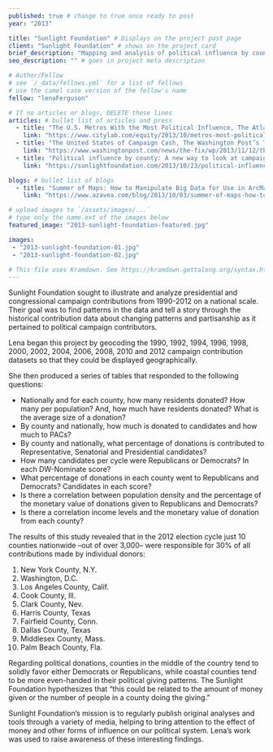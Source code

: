 ```yaml
---
published: true # change to true once ready to post
year: "2013"

title: "Sunlight Foundation" # Displays on the project post page
client: "Sunlight Foundation" # shows on the project card
brief_description: "Mapping and analysis of political influence by county" # shows on the project card
seo_description: "" # goes in project meta description

# Author/Fellow
# see `/_data/fellows.yml` for a list of fellows
# use the camel case version of the fellow's name
fellow: "lenaFerguson"

# If no articles or blogs, DELETE these lines
articles: # bullet list of articles and press
  - title: "The U.S. Metros With the Most Political Influence, The Atlantic Cities, 10/23/13"
    link: "https://www.citylab.com/equity/2013/10/metros-most-political-influence/7334/"
  - title: "The United States of Campaign Cash, The Washington Post’s The Fix, 11/12/13"
    link: "https://www.washingtonpost.com/news/the-fix/wp/2013/11/12/the-united-states-of-campaign-cash/?utm_term=.5322c4a1bc10"
  - title: "Political influence by county: A new way to look at campaign finance data"
    link: "https://sunlightfoundation.com/2013/10/23/political-influence-by-county-a-new-way-to-look-at-campaign-finance-data/"

blogs: # bullet list of blogs
  - title: "Summer of Maps: How to Manipulate Big Data for Use in ArcMap"
    link: "https://www.azavea.com/blog/2013/10/03/summer-of-maps-how-to-manipulate-big-data-for-use-in-arcmap/"

# upload images to `/assets/images/...`
# type only the name.ext of the images below
featured_image: "2013-sunlight-foundation-featured.jpg"

images:
 - "2013-sunlight-foundation-01.jpg"
 - "2013-sunlight-foundation-02.jpg"

# This file uses Kramdown. See https://kramdown.gettalong.org/syntax.html for syntax
---
```

Sunlight Foundation sought to illustrate and analyze presidential and congressional campaign contributions from 1990-2012 on a national scale. Their goal was to find patterns in the data and tell a story through the historical contribution data about changing patterns and partisanship as it pertained to political campaign contributors.

Lena began this project by geocoding the 1990, 1992, 1994, 1996, 1998, 2000, 2002, 2004, 2006, 2008, 2010 and 2012 campaign contribution datasets so that they could be displayed geographically.

She then produced a series of tables that responded to the following questions:

- Nationally and for each county, how many residents donated? How many per population? And, how much have residents donated? What is the average size of a donation?
- By county and nationally, how much is donated to candidates and how much to PACs?
- By county and nationally, what percentage of donations is contributed to Representative, Senatorial and Presidential candidates?
- How many candidates per cycle were Republicans or Democrats? In each DW-Nominate score?
- What percentage of donations in each county went to Republicans and Democrats? Candidates in each score?
- Is there a correlation between population density and the percentage of the monetary value of donations given to Republicans and Democrats?
- Is there a correlation income levels and the monetary value of donation from each county?

The results of this study revealed that in the 2012 election cycle just 10 counties nationwide –out of over 3,000– were responsible for 30% of all contributions made by individual donors:

1. New York County, N.Y.
2. Washington, D.C.
3. Los Angeles County, Calif.
4. Cook County, Ill.
5. Clark County, Nev.
6. Harris County, Texas
7. Fairfield County, Conn.
8. Dallas County, Texas
9. Middlesex County, Mass.
10. Palm Beach County, Fla.

Regarding political donations, counties in the middle of the country tend to solidly favor either Democrats or Republicans, while coastal counties tend to be more even-handed in their political giving patterns. The Sunlight Foundation hypothesizes that “this could be related to the amount of money given or the number of people in a county doing the giving.”

Sunlight Foundation’s mission is to regularly publish original analyses and tools through a variety of media, helping to bring attention to the effect of money and other forms of influence on our political system. Lena’s work was used to raise awareness of these interesting findings.
